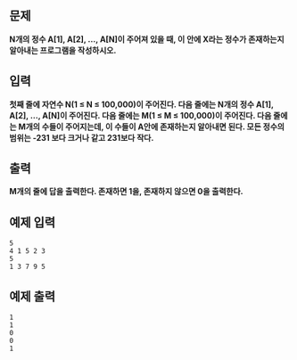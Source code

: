 ## 문제

**N개의 정수 A[1], A[2], …, A[N]이 주어져 있을 때, 이 안에 X라는 정수가 존재하는지 알아내는 프로그램을 작성하시오.**

## 입력

**첫째 줄에 자연수 N(1 ≤ N ≤ 100,000)이 주어진다. 다음 줄에는 N개의 정수 A[1], A[2], …, A[N]이 주어진다. 다음 줄에는 M(1 ≤ M ≤ 100,000)이 주어진다. 다음 줄에는 M개의 수들이 주어지는데, 이 수들이 A안에 존재하는지 알아내면 된다. 모든 정수의 범위는 -231 보다 크거나 같고 231보다 작다.**

## 출력

**M개의 줄에 답을 출력한다. 존재하면 1을, 존재하지 않으면 0을 출력한다.**

## 예제 입력

```
5
4 1 5 2 3
5
1 3 7 9 5
```

## 예제 출력

```
1
1
0
0
1

```
